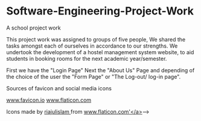 # Software-Engineering-Project-Work
 A school project work

 This project work was assigned to groups of five people, We shared the tasks amongst each of ourselves in accordance to our 
 strengths.
 We undertook the development of a hostel management system website, to aid students in booking rooms for the next academic year/semester.

 First we have the "Login Page"
 Next the "About Us" Page
 and depending of the choice of the user the "Form Page" or "The Log-out/ log-in page". 

 Sources of favicon and social media icons

 www.favicon.io
 www.flaticon.com

Icons made by <a href="https://www.flaticon.com/authors/riajulislam" title="riajulislam"> riajulislam </a> from <a href="https://www.flaticon.com/" title="Flaticon">www.flaticon.com'</a></div>-->



